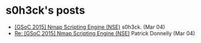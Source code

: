 <h1>s0h3ck's posts</h1>

<ul>
    <li><a href="http://seclists.org/nmap-dev/2015/q1/261">[GSoC 2015] Nmap Scripting Engine (NSE)</a> s0h3ck. (Mar 04)</li>
    <li><a href="http://seclists.org/nmap-dev/2015/q1/269">Re: [GSoC 2015] Nmap Scripting Engine (NSE)</a> Patrick Donnelly (Mar 04)</li>
</ul>

